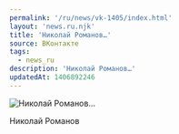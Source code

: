 ```yaml
---
permalink: '/ru/news/vk-1405/index.html'
layout: 'news.ru.njk'
title: 'Николай Романов…'
source: ВКонтакте
tags:
  - news_ru
description: 'Николай Романов…'
updatedAt: 1406892246
---
```

![Николай Романов…](https://sun9-19.userapi.com/impf/BQcJLaK6KA7jTznIXkvG45ZoifBpAD3Ql7p58g/aLDVvfriTHs.jpg?size=751x1080&quality=96&sign=cb9a6b4be87841371ac4d42f3f85e597&c_uniq_tag=RGwtC2i5u4tizYNEl7x9jYyYdjm2ScRUTHqlLY6nkgo&type=album)

Николай Романов
